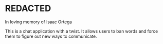 # REDACTED
In loving memory of Isaac Ortega

This is a chat application with a twist. It allows users to ban words and force them to figure out new ways to communicate. 
